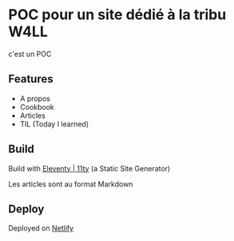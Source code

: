 # POC pour un site dédié à la tribu W4LL

c'est un POC

## Features

- A propos
- Cookbook
- Articles
- TIL (Today I learned)

## Build

Build with [Eleventy | 11ty](https://www.11ty.dev/) (a Static Site Generator)

Les articles sont au format Markdown

## Deploy

Deployed on [Netlify](https://app.netlify.com/)